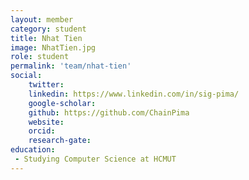 ```yaml
---
layout: member
category: student
title: Nhat Tien
image: NhatTien.jpg
role: student
permalink: 'team/nhat-tien'
social:
    twitter: 
    linkedin: https://www.linkedin.com/in/sig-pima/
    google-scholar: 
    github: https://github.com/ChainPima
    website:
    orcid:
    research-gate:
education:
 - Studying Computer Science at HCMUT
---
```


